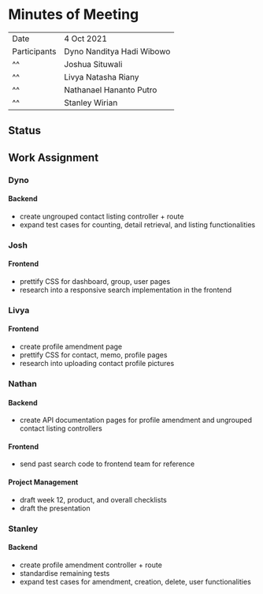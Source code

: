 # Minutes of Meeting

|              |                           |
| :----------- | :------------------------ |
| Date         | 4 Oct 2021                |
| Participants | Dyno Nanditya Hadi Wibowo |
|      ^^      | Joshua Situwali           |
|      ^^      | Livya Natasha Riany       |
|      ^^      | Nathanael Hananto Putro   |
|      ^^      | Stanley Wirian            |

## Status

 

## Work Assignment

### Dyno

#### Backend
- create ungrouped contact listing controller + route
- expand test cases for counting, detail retrieval, and listing functionalities

### Josh

#### Frontend
- prettify CSS for dashboard, group, user pages
- research into a responsive search implementation in the frontend

### Livya

#### Frontend
- create profile amendment page
- prettify CSS for contact, memo, profile pages
- research into uploading contact profile pictures

### Nathan

#### Backend
- create API documentation pages for profile amendment and ungrouped contact listing controllers

#### Frontend
- send past search code to frontend team for reference

#### Project Management
- draft week 12, product, and overall checklists
- draft the presentation

### Stanley

#### Backend
- create profile amendment controller + route
- standardise remaining tests
- expand test cases for amendment, creation, delete, user functionalities
